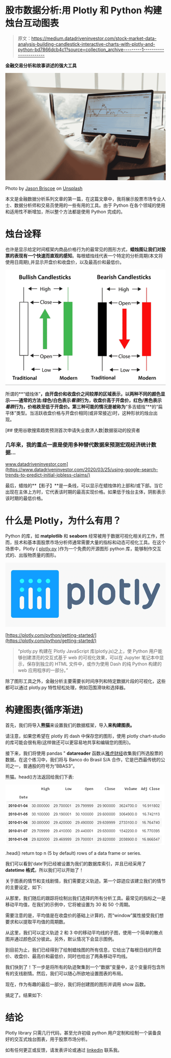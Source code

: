 # 股市数据分析:用 Plotly 和 Python 构建烛台互动图表

> 原文：<https://medium.datadriveninvestor.com/stock-market-data-analysis-building-candlestick-interactive-charts-with-plotly-and-python-bd7866dcb4c1?source=collection_archive---------1----------------------->

**金融交易分析和故事讲述的强大工具**

![](img/1618fc580fd451fb48ff5e668e3ff481.png)

Photo by [Jason Briscoe](https://unsplash.com/@jsnbrsc?utm_source=medium&utm_medium=referral) on [Unsplash](https://unsplash.com?utm_source=medium&utm_medium=referral)

本文是金融数据分析系列文章的第一篇，在这篇文章中，我将展示股票市场专业人士、数据分析师和交易员使用的一些有用的工具。由于 Python 在各个领域的使用和适用性不断增加，所以整个方法都是使用 Python 完成的。

# 烛台诠释

也许是显示给定时间框架内商品价格行为的最常见的图形方式，**蜡烛图让我们对股票的表现有一个快速而直观的感知**。每根蜡烛线代表一个特定的分析周期(本文将使用日周期),并显示开盘价和收盘价，以及最高价和最低价。

![](img/041e9db0fe37ab4873346914760d349b.png)

所谓的**“蜡烛体”**，由开盘价和收盘价之间较厚的区域表示，以两种不同的颜色显示——通常的方法:**绿色/白色表示*看涨*行为**，收盘价高于开盘价，**红色/黑色表示*看跌*行为**，价格跌至低于开盘价。第三种可能的情况是被称为**“多吉蜡烛”**的“扁平体”类型。当活跃收盘价格与开盘价相同(或非常接近)时，这种形状的烛台出现。

[](https://www.datadriveninvestor.com/2020/03/25/using-google-search-trends-to-predict-initial-jobless-claims/) [## 使用谷歌搜索趋势预测首次申请失业救济人数|数据驱动的投资者

### 几年来，我的重点一直是使用多种替代数据来预测宏观经济统计数据…

www.datadriveninvestor.com](https://www.datadriveninvestor.com/2020/03/25/using-google-search-trends-to-predict-initial-jobless-claims/) 

最后，蜡烛的**【影子】**是一条线，可以显示在蜡烛体的上部和/或下部。当它出现在主体上方时，它代表该时期的最高实现价格。如果低于烛台主体，阴影表示该时期的最低价格。

# 什么是 Plotly，为什么有用？

Python 的库，如 **matplotlib** 和 **seaborn** 经常被用于数据可视化相关的工作，然而，技术和基本面股票市场分析师通常需要大量的指标和动态可视化工具。在这个场景中，Plotly ( [plotly.py](https://plotly.com/python/) )作为一个免费的开源图形 python 库，能够制作交互式的、出版物质量的图形。

![](img/0e1badf36687d70fa4070b5952873e9f.png)

[https://plotly.com/python/getting-started/](https://plotly.com/python/getting-started/)

> “plotly.py 构建在 Plotly JavaScript 库(plotly.js)之上，使 Python 用户能够创建漂亮的交互式基于 web 的可视化效果，可以在 Jupyter 笔记本中显示，保存到独立的 HTML 文件中，或作为使用 Dash 的纯 Python 构建的 web 应用程序的一部分。”

除了图形工具之外，金融分析主要需要长时间序列和特定数据片段的可视化，这些都可以通过 plotly.py 特性轻松处理，例如范围滑块和选择器。

# 构建图表(循序渐进)

首先，我们将导入**熊猫**来设置我们的数据框架，导入**来构建图表。**

请注意，如果您希望在 plotly 的 dash 中保存您的图形，使用 plotly chart-studio 的库可能会很有用(这样做还可以更容易地共享和编辑您的图形)。

接下来，我们将使用 pandas " **datareader** 函数从[雅虎财经](https://finance.yahoo.com/)收集我们所选股票的数据。在这个练习中，我们将与 Banco do Brasil S/A 合作，它是巴西最传统的公司之一，普通股的符号为“BBAS3”。

熊猫。head()方法返回给我们下表:

![](img/1d6e8dfd25c4829c667af246d2dbad0d.png)

.head() return top n (5 by default) rows of a data frame or series.

我们可以看到‘date’列已经被设置为我们的数据库索引，并且已经采用了 **datetime 格式**，所以我们可以开始了！

关于图表的情节和支线剧情，我们需要定义轨迹。第一个踪迹应该建立我们的情节的主要设定，如下:

从那里，我们随后的跟踪将绘制出我们选择的所有分析工具。最常见的指标之一是移动平均值，在我们的示例中，它将被设置为 30 和 50 个周期。

需要注意的是，平均值是在收盘价的基础上计算的，而“window”属性接受我们想要求和以提取平均值的周期数。

从这里，我们可以定义轨迹 2 和 3 中的移动平均线的子图，使用一个简单的散点图并通过颜色区分彼此。另外，默认情况下会显示图例。

到目前为止，我们已经得到了绘制蜡烛图的所有信息，它给出了每根日线的开盘价、收盘价、最高价和最低价，同时也给出了两条移动平均线。

我们快到了！下一步是将所有的轨迹聚集到一个“数据”变量中，这个变量将包含所有的支线剧情。然后，我们可以随心所欲地设置图表的布局。

现在，作为有趣的最后一部分，我们将创建图的图形并调用 show 函数。

搞定了。结果如下:

# 结论

Plotly library 只需几行代码，甚至允许初级 python 用户定制和绘制一个装备良好的交互式烛台图表，用于股票市场分析。

如有任何更正或反馈，请发表评论或通过 [linkedin](https://www.linkedin.com/in/caio-milani-correa-87b00b17a/) 联系我。